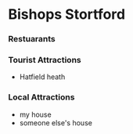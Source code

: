 # Bishops Stortford

### Restuarants

### Tourist Attractions
- Hatfield heath

### Local Attractions
- my house
- someone else's house
